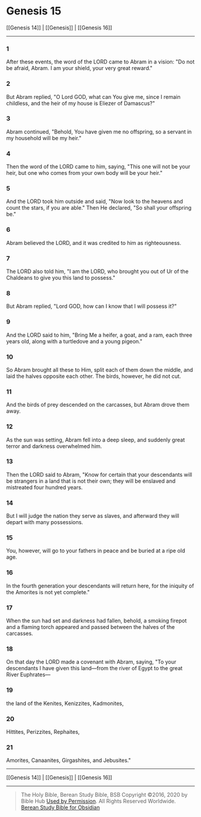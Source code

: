 # Genesis 15

[[Genesis 14]] | [[Genesis]] | [[Genesis 16]]

---

### 1
After these events, the word of the LORD came to Abram in a vision: "Do not be afraid, Abram. I am your shield, your very great reward."

### 2
But Abram replied, "O Lord GOD, what can You give me, since I remain childless, and the heir of my house is Eliezer of Damascus?"

### 3
Abram continued, "Behold, You have given me no offspring, so a servant in my household will be my heir."

### 4
Then the word of the LORD came to him, saying, "This one will not be your heir, but one who comes from your own body will be your heir."

### 5
And the LORD took him outside and said, "Now look to the heavens and count the stars, if you are able." Then He declared, "So shall your offspring be."

### 6
Abram believed the LORD, and it was credited to him as righteousness.

### 7
The LORD also told him, "I am the LORD, who brought you out of Ur of the Chaldeans to give you this land to possess."

### 8
But Abram replied, "Lord GOD, how can I know that I will possess it?"

### 9
And the LORD said to him, "Bring Me a heifer, a goat, and a ram, each three years old, along with a turtledove and a young pigeon."

### 10
So Abram brought all these to Him, split each of them down the middle, and laid the halves opposite each other. The birds, however, he did not cut.

### 11
And the birds of prey descended on the carcasses, but Abram drove them away.

### 12
As the sun was setting, Abram fell into a deep sleep, and suddenly great terror and darkness overwhelmed him.

### 13
Then the LORD said to Abram, "Know for certain that your descendants will be strangers in a land that is not their own; they will be enslaved and mistreated four hundred years.

### 14
But I will judge the nation they serve as slaves, and afterward they will depart with many possessions.

### 15
You, however, will go to your fathers in peace and be buried at a ripe old age.

### 16
In the fourth generation your descendants will return here, for the iniquity of the Amorites is not yet complete."

### 17
When the sun had set and darkness had fallen, behold, a smoking firepot and a flaming torch appeared and passed between the halves of the carcasses.

### 18
On that day the LORD made a covenant with Abram, saying, "To your descendants I have given this land—from the river of Egypt to the great River Euphrates—

### 19
the land of the Kenites, Kenizzites, Kadmonites,

### 20
Hittites, Perizzites, Rephaites,

### 21
Amorites, Canaanites, Girgashites, and Jebusites."

---

[[Genesis 14]] | [[Genesis]] | [[Genesis 16]]

---

> The Holy Bible, Berean Study Bible, BSB
> Copyright &copy;2016, 2020 by Bible Hub
> [Used by Permission](https://berean.bible/terms.htm). All Rights Reserved Worldwide.
> [Berean Study Bible for Obsidian](https://github.com/gapmiss/berean-study-bible-for-obsidian)</small>

